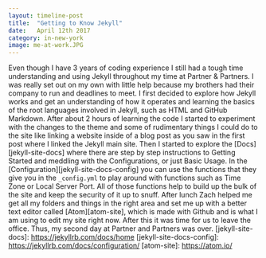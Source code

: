```yaml
---
layout: timeline-post
title:  "Getting to Know Jekyll"
date:   April 12th 2017
category: in-new-york
image: me-at-work.JPG
---
```

Even though I have 3 years of coding experience I still had a tough time understanding and using Jekyll throughout my time at Partner & Partners. I was really set out on my own with little help because my brothers had their company to run and deadlines to meet. I first decided to explore how Jekyll works and get an understanding of how it operates and learning the basics of the root languages involved in Jekyll, such as HTML and GitHub Markdown.
After about 2 hours of learning the code I started to experiment with the changes to the theme and some of rudimentary things I could do to the site like linking a website inside of a blog post as you saw in the first post where I linked the Jekyll main site. Then I started to explore the [Docs][jekyll-site-docs] where there are step by step instructions to Getting Started and meddling with the Configurations, or just Basic Usage. In the [Configuration][jekyll-site-docs-config] you can use the functions that they give you in the `_config.yml` to play around with functions such as Time Zone or Local Server Port. All of those functions help to build up the bulk of the site and keep the security of it up to snuff.
After lunch Zach helped me get all my folders and things in the right area and set me up with a better text editor called [Atom][atom-site], which is made with Github and is what I am using to edit my site right now. After this it was time for us to leave the office. Thus, my second day at Partner and Partners was over.
[jekyll-site-docs]: https://jekyllrb.com/docs/home
[jekyll-site-docs-config]: https://jekyllrb.com/docs/configuration/
[atom-site]: https://atom.io/
